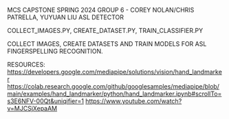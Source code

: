 MCS CAPSTONE SPRING 2024 GROUP 6 - COREY NOLAN/CHRIS PATRELLA, YUYUAN LIU ASL DETECTOR

COLLECT_IMAGES.PY, CREATE_DATASET.PY, TRAIN_CLASSIFIER.PY

COLLECT IMAGES, CREATE DATASETS AND TRAIN MODELS FOR ASL FINGERSPELLING RECOGNITION.

RESOURCES: https://developers.google.com/mediapipe/solutions/vision/hand_landmarker https://colab.research.google.com/github/googlesamples/mediapipe/blob/main/examples/hand_landmarker/python/hand_landmarker.ipynb#scrollTo=s3E6NFV-00Qt&uniqifier=1 https://www.youtube.com/watch?v=MJCSjXepaAM
